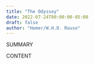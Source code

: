 ```yaml
---
title: "The Odyssey"
date: 2022-07-24T00:00:00-05:00
draft: false
author: "Homer/W.H.D. Rouse"
---
```


SUMMARY

<!--more-->

CONTENT